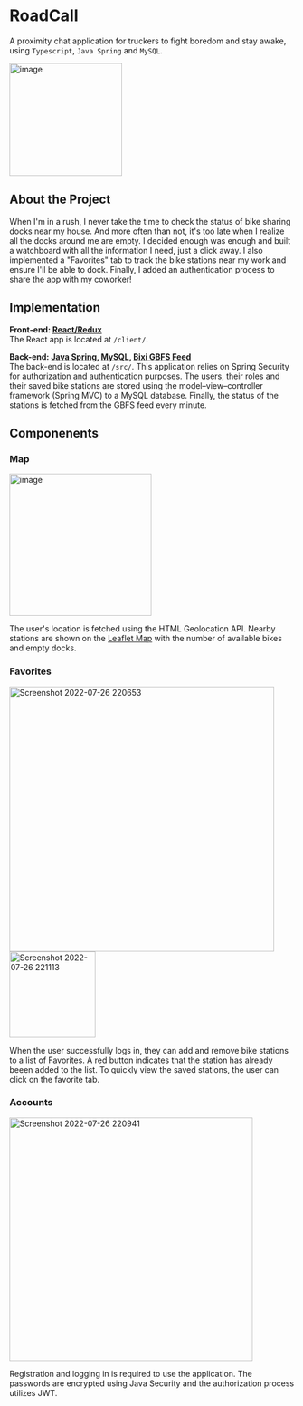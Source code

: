 # RoadCall
A proximity chat application for truckers to fight boredom and stay awake, using `Typescript`, `Java Spring` and `MySQL`.

<img width="199" alt="image" src="https://user-images.githubusercontent.com/56971054/202873694-31d375b0-9d28-4bb0-8f36-5f888036d3a0.png">

## About the Project
When I'm in a rush, I never take the time to check the status of bike sharing docks near my house. And more often than not, it's too late when I realize all the docks around me are empty. I decided enough was enough and built a watchboard with all the information I need, just a click away. I also implemented a "Favorites" tab to track the bike stations near my work and ensure I'll be able to dock. Finally, I added an authentication process to share the app with my coworker!

## Implementation

**Front-end: [React/Redux](https://reactjs.org/)**  
The React app is located at `/client/`.

**Back-end: [Java Spring](https://spring.io/), [MySQL](https://www.mysql.com/), [Bixi GBFS Feed](https://gbfs.velobixi.com/gbfs/gbfs.json?_ga=2.235037897.91692927.1658890311-543543907.1657057596)**  
The back-end is located at `/src/`. This application relies on Spring Security for authorization and authentication purposes. The users, their roles and their saved bike stations are stored using the model–view–controller framework (Spring MVC) to a MySQL database. Finally, the status of the stations is fetched from the GBFS feed every minute.

## Componenents

### Map

<img width="251" alt="image" src="https://user-images.githubusercontent.com/56971054/181148847-42d7f3a2-3c90-4f39-bbfd-06f8893407ee.png">

The user's location is fetched using the HTML Geolocation API. Nearby stations are shown on the [Leaflet Map](https://leafletjs.com/) with the number of available bikes and empty docks. 

### Favorites

<img width="468" alt="Screenshot 2022-07-26 220653" src="https://user-images.githubusercontent.com/56971054/181144853-2f965aa1-5f5a-424a-b442-7130c2fa8bf0.png"><img width="152" alt="Screenshot 2022-07-26 221113" src="https://user-images.githubusercontent.com/56971054/181145328-fe371885-fd92-4768-ad42-c35710a91f03.png">

When the user successfully logs in, they can add and remove bike stations to a list of Favorites. A red button indicates that the station has already beeen added to the list. To quickly view the saved stations, the user can click on the favorite tab.

### Accounts

<img width="430" alt="Screenshot 2022-07-26 220941" src="https://user-images.githubusercontent.com/56971054/181145152-24ffc2fb-41e9-4f30-b327-8ffa5fe85f56.png">

Registration and logging in is required to use the application. The passwords are encrypted using Java Security and the authorization process utilizes JWT.
